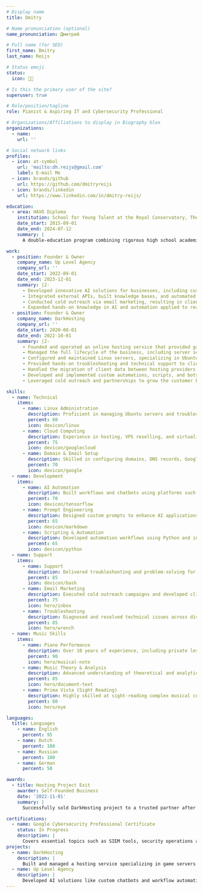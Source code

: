 ```yaml
---
# Display name
title: Dmitry

# Name pronunciation (optional)
name_pronunciation: Дмитрий

# Full name (for SEO)
first_name: Dmitry
last_name: Reijs

# Status emoji
status:
  icon: 👨‍💻

# Is this the primary user of the site?
superuser: true

# Role/position/tagline
role: Pianist & Aspiring IT and Cybersecurity Professional

# Organizations/Affiliations to display in Biography blox
organizations:
  - name: 
    url: ''

# Social network links
profiles:
  - icon: at-symbol
    url: 'mailto:dh.reijs@gmail.com'
    label: E-mail Me
  - icon: brands/github
    url: https://github.com/dmitryreijs
  - icon: brands/linkedin
    url: https://www.linkedin.com/in/dmitry-reijs/

education:
  - area: HAVO Diploma
    institution: School for Young Talent at the Royal Conservatory, The Hague
    date_start: 2015-09-01
    date_end: 2024-07-12
    summary: |
      A double-education program combining rigorous high school academics with intensive musical training. Curriculum included liberal arts, music theory, history, private piano lessons, and choir, alongside exposure to other disciplines such as ballet and visual arts.

work:
  - position: Founder & Owner
    company_name: Up Level Agency
    company_url: ''
    date_start: 2022-09-01
    date_end: 2023-12-01
    summary: |2-
      - Developed innovative AI solutions for businesses, including custom chatbots and automated workflows using platforms like Voiceflow and Botpress.
      - Integrated external APIs, built knowledge bases, and automated processes with Python scripts.
      - Conducted cold outreach via email marketing, resulting in client meetings and a successful website project.
      - Expanded hands-on knowledge in AI and automation applied to real-world scenarios.
  - position: Founder & Owner
    company_name: DarkHosting
    company_url: ''
    date_start: 2020-08-01
    date_end: 2022-10-01
    summary: |2-
      - Founded and operated an online hosting service that provided game and web hosting solutions for FiveM, Minecraft, and other platforms.
      - Managed the full lifecycle of the business, including server setup, VPS reselling, automation, customer support, and client onboarding.
      - Configured and maintained Linux servers, specializing in Ubuntu, utilizing WHMCS and Pterodactyl for automated billing and server management.
      - Provided hands-on troubleshooting and technical support to clients, resolving issues related to server downtime, configuration errors, and performance optimization.
      - Handled the migration of client data between hosting providers, utilizing SFTP and other automation tools to streamline processes.
      - Developed and implemented custom automations, scripts, and bots to improve service efficiency and reduce manual workloads.
      - Leveraged cold outreach and partnerships to grow the customer base, ultimately providing hosting services to a variety of small to mid-sized clients.

skills:
  - name: Technical
    items:
      - name: Linux Administration
        description: Proficient in managing Ubuntu servers and troubleshooting system issues.
        percent: 80
        icon: devicon/linux
      - name: Cloud Computing
        description: Experience in hosting, VPS reselling, and virtualized environments.
        percent: 75
        icon: devicon/googlecloud
      - name: Domain & Email Setup
        description: Skilled in configuring domains, DNS records, Google Workspace, and SMTP servers.
        percent: 70
        icon: devicon/google
  - name: Development
    items:
      - name: AI Automation
        description: Built workflows and chatbots using platforms such as Voiceflow, Botpress, and Make.com.
        percent: 70
        icon: devicon/tensorflow
      - name: Prompt Engineering
        description: Designed custom prompts to enhance AI applications and automate workflows.
        percent: 65
        icon: devicon/markdown
      - name: Scripting & Automation
        description: Developed automation workflows using Python and integration tools.
        percent: 65
        icon: devicon/python
  - name: Support
    items:
      - name: Support
        description: Delivered troubleshooting and problem-solving for server and cloud issues.
        percent: 85
        icon: devicon/bash
      - name: Email Marketing
        description: Executed cold outreach campaigns and developed client acquisition strategies.
        percent: 75
        icon: hero/inbox
      - name: Troubleshooting
        description: Diagnosed and resolved technical issues across diverse IT environments.
        percent: 85
        icon: hero/wrench
  - name: Music Skills
    items:
      - name: Piano Performance
        description: Over 10 years of experience, including private lessons and public performances.
        percent: 90
        icon: hero/musical-note
      - name: Music Theory & Analysis
        description: Advanced understanding of theoretical and analytical music concepts.
        percent: 85
        icon: hero/document-text
      - name: Prima Vista (Sight Reading)
        description: Highly skilled at sight-reading complex musical compositions.
        percent: 80
        icon: hero/eye

languages:
  title: Languages
    - name: English
      percent: 95
    - name: Dutch
      percent: 100
    - name: Russian
      percent: 100
    - name: German
      percent: 50

awards:
  - title: Hosting Project Exit
    awarder: Self-Founded Business
    date: '2022-11-01'
    summary: |
      Successfully sold DarkHosting project to a trusted partner after two years of building and managing the hosting service.

certifications:
  - name: Google Cybersecurity Professional Certificate
    status: In Progress
    description: |
      Covers essential topics such as SIEM tools, security operations automation, and cyber risk management.
projects:
  - name: DarkHosting
    description: |
      Built and managed a hosting service specializing in game servers and cloud solutions, offering automated tools and exceptional support to clients.
  - name: Up Level Agency
    description: |
      Developed AI solutions like custom chatbots and workflow automations for businesses, with a focus on innovation and client satisfaction.
---
```

